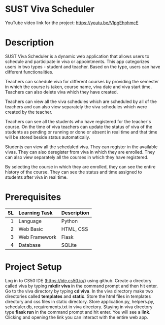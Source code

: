 # SUST Viva Scheduler
YouTube video link for the project: https://youtu.be/VlpgEhphmcE


# Description

SUST Viva Scheduler is a dynamic web application that allows users to schedule and participate in viva or appointments. This app categorizes users in two types - student and teacher. Based on the type, users can have different functionalities.

Teachers can schedule viva for different courses by providing the semester in which the course is taken, course name, viva date and viva start time. Teachers can also delete viva which they have created. 

Teachers can view all the viva schedules which are scheduled by all of the teachers and can also view separately the viva schedules which were created by the teacher.

Teachers can see all the students who have registered for the teacher's course. On the time of viva teachers can update the status of viva of the students as pending or running or done or absent in real time and that time will be stored beside status automatically.

Students can view all the scheduled viva. They can register in the available vivas. They can also deregister from viva in which they are enrolled. They can also view separately all the courses in which they have registered.

By selecting the course in which they are enrolled, they can see the entire history of the course. They can see the status and time assigned to students after viva in real time.


# Prerequisites

SL | Learning Task | Description |
--:|:--------------|:------------|
1  | Language    | Python |  | |
2  | Web Basic    | HTML, CSS |   | |
3  | Web Framework    | Flask |   | |
4  | Database    | SQLite |  | |


# Project Setup
Log in to CS50 IDE (https://ide.cs50.io/) using github. Create a directory called viva by typing **mkdir viva** in the command prompt and then hit enter. Go to the viva directory by typing **cd viva**. In the viva directory make two directories called **templates** and **static**. Store the html files in templates directory and css files in static directory. Store application.py, helpers.py, scheduler.db, requirements.txt in viva directory.
Staying in viva directory type **flask run** in the command prompt and hit enter. You will see a **link**. Clicking and opening the link you can interact with the entire web app.

